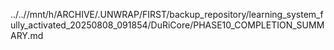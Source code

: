 ../..//mnt/h/ARCHIVE/.UNWRAP/FIRST/backup_repository/learning_system_fully_activated_20250808_091854/DuRiCore/PHASE10_COMPLETION_SUMMARY.md